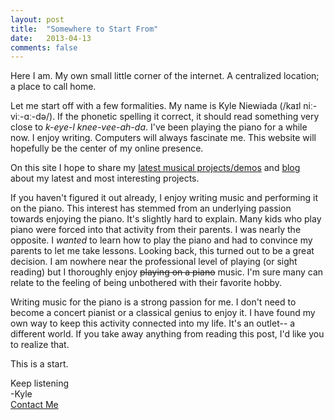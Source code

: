 ```yaml
---
layout: post
title:  "Somewhere to Start From"
date:   2013-04-13
comments: false
---
```


Here I am. My own small little corner of the internet. A centralized location; a place to call home.

Let me start off with a few formalities. My name is Kyle Niewiada (/kaɪl niː-viː-ɑː-də/). If the phonetic spelling it correct, it should read something very close to _k-eye-l knee-vee-ah-da_. I've been playing the piano for a while now. I enjoy writing. Computers will always fascinate me. This website will hopefully be the center of my online presence.

On this site I hope to share my [latest musical projects/demos](http://music.kyleniewiada.org) and [blog](/blog/) about my latest and most interesting projects. 

If you haven't figured it out already, I enjoy writing music and performing it on the piano. This interest has stemmed from an underlying passion towards enjoying the piano. It's slightly hard to explain. Many kids who play piano were forced into that activity from their parents. I was nearly the opposite. I _wanted_ to learn how to play the piano and had to convince my parents to let me take lessons. Looking back, this turned out to be a great decision. I am nowhere near the professional level of playing (or sight reading) but I thoroughly enjoy <strike>playing on a piano</strike> music. I'm sure many can relate to the feeling of being unbothered with their favorite hobby.

Writing music for the piano is a strong passion for me. I don't need to become a concert pianist or a classical genius to enjoy it. I have found my own way to keep this activity connected into my life. It's an outlet-- a different world. If you take away anything from reading this post, I'd like you to realize that.

This is a start.

Keep listening  
-Kyle  
[Contact Me](/contact/)
